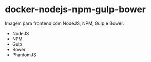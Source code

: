# docker-nodejs-npm-gulp-bower
Imagem para frontend com NodeJS, NPM, Gulp e Bower.

- NodeJS
- NPM
- Gulp
- Bower
- PhantomJS
